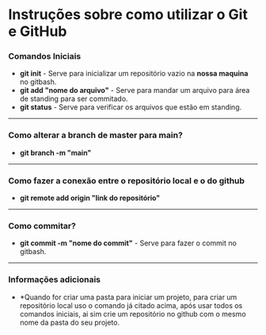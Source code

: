 # Instruções sobre como utilizar o Git e GitHub

### Comandos Iniciais

- **git init** - Serve para inicializar um repositório vazio na **nossa maquina** no gitbash.
- **git add "nome do arquivo"** - Serve para mandar um arquivo para área de standing para ser commitado.
- **git status** - Serve para verificar os arquivos que estão em standing.

---

### Como alterar a branch de master para main?

- **git branch -m "main"**

---

### Como fazer a conexão entre o repositório local e o do github

- **git remote add origin "link do repositório"**

---

### Como commitar?

- **git commit -m "nome do commit"** - Serve para fazer o commit no gitbash.

---

### Informações adicionais

- *Quando for criar uma pasta para iniciar um projeto, para criar um repositório local uso o comando já citado acima, após usar todos os comandos iniciais, ai sim crie um repositório no github com o mesmo nome da pasta do seu projeto.

